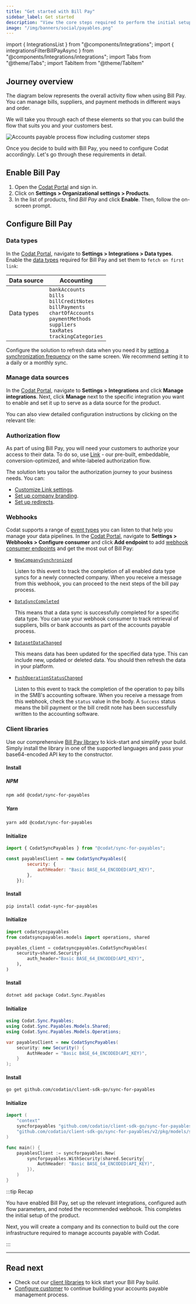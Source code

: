 ```yaml
---
title: "Get started with Bill Pay"
sidebar_label: Get started
description: "View the core steps required to perform the initial setup for the Bill Pay product"
image: "/img/banners/social/payables.png"
---
```


import { IntegrationsList } from "@components/Integrations";
import { integrationsFilterBillPayAsync } from "@components/Integrations/integrations";
import Tabs from "@theme/Tabs";
import TabItem from "@theme/TabItem"

## Journey overview

The diagram below represents the overall activity flow when using Bill Pay. You can manage bills, suppliers, and payment methods in different ways and order. 

We will take you through each of these elements so that you can build the flow that suits you and your customers best.

![Accounts payable process flow including customer steps](/img/payables/payables-process-flow.png)

Once you decide to build with Bill Pay, you need to configure Codat accordingly. Let's go through these requirements in detail.

## Enable Bill Pay

1. Open the <a href="https://app.codat.io" target="_blank">Codat Portal</a> and sign in.
2. Click on **Settings > Organizational settings > Products**.
3. In the list of products, find _Bill Pay_ and click **Enable**. Then, follow the on-screen prompt.

## Configure Bill Pay

### Data types

In the <a href="https://app.codat.io" target="_blank">Codat Portal</a>, navigate to **Settings > Integrations > Data types**. Enable the [data types](/core-concepts/data-type-settings#override-the-default-sync-settings) required for Bill Pay and set them to `fetch on first link`: 

| Data source | Accounting                                                                                                                                                                     |
|-------------|--------------------------------------------------------------------------------------------------------------------------------------------------------------------------------|
| Data types  | `bankAccounts`<br/> `bills`<br/> `billCreditNotes`<br/> `billPayments`<br/> `chartOfAccounts`<br/> `paymentMethods`<br/> `suppliers`<br/> `taxRates`<br/> `trackingCategories` |

Configure the solution to refresh data when you need it by [setting a synchronization frequency](/core-concepts/data-type-settings#choose-a-synchronization-frequency) on the same screen. We recommend setting it to a daily or a monthly sync.

### Manage data sources

In the <a href="https://app.codat.io" target="_blank">Codat Portal</a>, navigate to **Settings > Integrations** and click **Manage integrations**. Next, click **Manage** next to the specific integration you want to enable and set it up to serve as a data source for the product. 

You can also view detailed configuration instructions by clicking on the relevant tile:

<IntegrationsList filter={integrationsFilterBillPayAsync} />

### Authorization flow

As part of using Bill Pay, you will need your customers to authorize your access to their data. To do so, use [Link](/auth-flow/authorize-embedded-link) - our pre-built, embeddable, conversion-optimized, and white-labeled authorization flow.

The solution lets you tailor the authorization journey to your business needs. You can:

* [Customize Link settings](/auth-flow/customize/customize-link).
* [Set up company branding](/auth-flow/customize/branding).
* [Set up redirects](/auth-flow/customize/set-up-redirects).

### Webhooks

Codat supports a range of [event types](/using-the-api/webhooks/event-types) you can listen to that help you manage your data pipelines. In the <a href="https://app.codat.io" target="_blank">Codat Portal</a>, navigate to **Settings > Webhooks > Configure consumer** and click **Add endpoint** to add [webhook consumer endpoints](/using-the-api/webhooks/create-consumer) and get the most out of Bill Pay:

- [`NewCompanySynchronized`](/using-the-api/webhooks/event-types)

  Listen to this event to track the completion of all enabled data type syncs for a newly connected company. When you receive a message from this webhook, you can proceed to the next steps of the bill pay process. 

- [`DataSyncCompleted`](/using-the-api/webhooks/event-types)

  This means that a data sync is successfully completed for a specific data type. You can use your webhook consumer to track retrieval of suppliers, bills or bank accounts as part of the accounts payable process.

- [`DatasetDataChanged`](/using-the-api/webhooks/event-types)

  This means data has been updated for the specified data type. This can include new, updated or deleted data. You should then refresh the data in your platform.

- [`PushOperationStatusChanged`](/using-the-api/webhooks/event-types)  

  Listen to this event to track the completion of the operation to pay bills in the SMB's accounting software. When you receive a message from this webhook, check the `status` value in the body. A `Success` status means the bill payment or the bill credit note has been successfully written to the accounting software.

### Client libraries

Use our comprehensive [Bill Pay library](/get-started/libraries) to kick-start and simplify your build. Simply install the library in one of the supported languages and pass your base64-encoded API key to the constructor.

<Tabs>

<TabItem value="nodejs" label="TypeScript">

#### Install

##### NPM
```sh
npm add @codat/sync-for-payables
```

##### Yarn
```sh
yarn add @codat/sync-for-payables
```

#### Initialize

```javascript
import { CodatSyncPayables } from "@codat/sync-for-payables";

const payablesClient = new CodatSyncPayables({
        security: {
            authHeader: "Basic BASE_64_ENCODED(API_KEY)",
        },
    });
```

</TabItem>

<TabItem value="python" label="Python">

#### Install

```sh
pip install codat-sync-for-payables
```

#### Initialize

```python
import codatsyncpayables
from codatsyncpayables.models import operations, shared

payables_client = codatsyncpayables.CodatSyncPayables(
    security=shared.Security(
        auth_header="Basic BASE_64_ENCODED(API_KEY)",
    ),
)
```

</TabItem>

<TabItem value="csharp" label="C#">

#### Install

```sh
dotnet add package Codat.Sync.Payables
```

#### Initialize

```csharp
using Codat.Sync.Payables;
using Codat.Sync.Payables.Models.Shared;
using Codat.Sync.Payables.Models.Operations;

var payablesClient = new CodatSyncPayables(
    security: new Security() {
        AuthHeader = "Basic BASE_64_ENCODED(API_KEY)",
    }
);
```

</TabItem>

<TabItem value="go" label="Go">

#### Install

```sh
go get github.com/codatio/client-sdk-go/sync-for-payables
```

#### Initialize

```go
import (
	"context"
	syncforpayables "github.com/codatio/client-sdk-go/sync-for-payables/v2"
	"github.com/codatio/client-sdk-go/sync-for-payables/v2/pkg/models/shared"
)

func main() {
	payablesClient := syncforpayables.New(
		syncforpayables.WithSecurity(shared.Security{
			AuthHeader: "Basic BASE_64_ENCODED(API_KEY)",
		}),
	)
}
```

</TabItem>

</Tabs>

:::tip Recap

You have enabled Bill Pay, set up the relevant integrations, configured auth flow parameters, and noted the recommended webhook. This completes the initial setup of the product.

Next, you will create a company and its connection to build out the core infrastructure required to manage accounts payable with Codat.

:::

--- 

## Read next

* Check out our [client libraries](/get-started/libraries) to kick start your Bill Pay build.
* [Configure customer](/payables/configure-customer) to continue building your accounts payable management process.